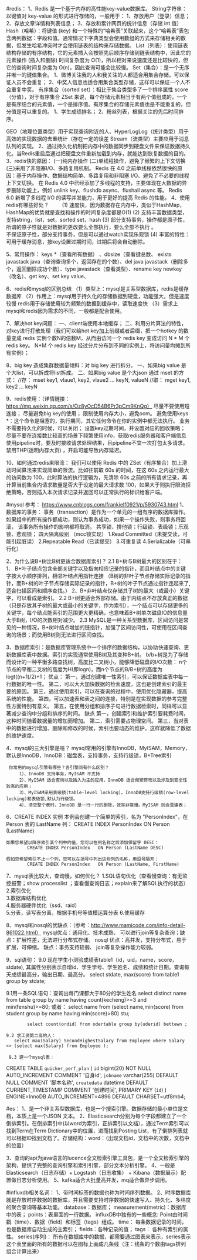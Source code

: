 #redis：
1、Redis 是一个基于内存的高性能key-value数据库。 
 String字符串：以键值对 key-value 的形式进行存储的，一般用于：
          1、存放用户（登录）信息；
          2、存放文章详情和列表信息；
          3、存放和累计网页的统计信息（存储 int 值）
Hash（哈希）：将键值 (key) 和一个特殊的“哈希表”关联起来，这个“哈希表”表包含两列数据：字段和值。通常情况下字典类型会使用数组的方式来存储相关的数据，但发生哈希冲突时才会使用链表的结构来存储数据。
List（列表）：使用链表结构存储的有序结构，它的元素插入会按照先后顺序存储到链表结构中，因此它的元素操作 (插入和删除) 时间复杂度为 O(1)，所以相对来说速度还是比较快的，但它的查询时间复杂度为 O(n)，因此查询可能会比较慢。
Set（集合）：是一个无序并唯一的键值集合。
         1、微博关注我的人和我关注的人都适合用集合存储，可以保证人员不会重复；
         2、中奖人信息也适合用集合类型存储，这样可以保证一个人不会重复中奖。
有序集合（sorted set）：相比于集合类型多了一个排序属性 score（分值），对于有序集合 ZSet 来说，每个存储元素相当于有两个值组成的，一个是有序结合的元素值，一个是排序值。有序集合的存储元素值也是不能重复的，但分值是可以重复的。
          1、学生成绩排名；
          2、粉丝列表，根据关注的先后时间排序。

GEO（地理位置类型）用于实现查询附近的人、HyperLogLog（统计类型）用于高效的实现数据的去重统计（存在一定的误差
Stream（流类型）主要应用于消息队列的实现。
2、通过持久化机制把内存中的数据同步到硬盘文件来保证数据持久化。当Redis重启后通过把硬盘文件重新加载到内存，就能达到恢复数据的目的。
3、redis快的原因：
(一)纯内存操作
(二)单线程操作，避免了频繁的上下文切换
(三)采用了非阻塞I/O、多路复用机制。
 Redis 在 4.0 之前单线程依然很快的原因：基于内存操作、数据结构简单、多路复用和非阻塞 I/O、避免了不必要的线程上下文切换。
在 Redis 4.0 中已经添加了多线程的支持，主要体现在大数据的异步删除功能上，例如 unlink key、flushdb async、flushall async 等。
Redis 6.0 新增了多线程 I/O 的读写并发能力，用于更好的提高 Redis 的性能。
4、使用redis有哪些好处？ 　　
   (1) 速度快，因为数据存在内存中，类似于HashMap，HashMap的优势就是查找和操作的时间复杂度都是O(1) 
   (2) 支持丰富数据类型，支持string，list，set，sorted set，hash 
   (3) 部分支持事务，操作都是原子性，所谓的原子性就是对数据的更改要么全部执行，要么全部不执行 。         
         不保证原子性，部分支持事务，但是可以通过watch实现乐观锁
   (4) 丰富的特性：可用于缓存消息，按key设置过期时间，过期后将会自动删除。

5、常用操作：
      keys *（查看所有数据） 、dbsize（查看键总数、 exists javastack java（查询查询多个，返回存在的个数）、del java javastack（删除多个，返回删除成功个数）、type javastack（查看类型）、rename key newkey（改名）、get key、set key value、

6、redis和mysql的区别总结
（1）类型上：mysql是关系型数据库，redis是缓存数据库
（2）作用上：mysql用于持久化的存储数据到硬盘，功能强大，但是速度较慢
                         redis用于存储使用较为频繁的数据到缓存中，读取速度快
（3）需求上mysql和redis因为需求的不同，一般都是配合使用。

7、解决hot key问题：
     一、client端使用本地缓存；
     二、利用分片算法的特性，对key进行打散处理（我们可以给hot key加上前缀或者后缀，把一个hotkey 的数量变成 redis 实例个数N的倍数M，从而由访问一个 redis key 变成访问 N * M 个redis key。 N*M 个 redis key 经过分片分布到不同的实例上，将访问量均摊到所有实例）；

8、big key 造成集群数据量倾斜：对 big key 进行拆分。
    一、如果big value 是个大list，可以拆成将list拆成。 
    二、如果big value 是个大json 通过 mset 的方式：
         //存：  mset key1, vlaue1, key2, vlaue2 ... keyN, valueN
     //取：  mget key1, key2 ... keyN


9、redis使用：（详情链接：https://mp.weixin.qq.com/s/Oz8yOcD54B6Pr3pCm9KnQg）
尽量不要使用短连接；
尽量避免big key的使用；
限制使用内存大小，避免oom。
避免使用keys *：这个命令是阻塞的，执行期间，其它任何命令在你的实例中都无法执行。
业务不需要持久化的时候，可以关闭；
设置key过期时间，并设置对应的回收策略；
尽量不要在连接数比较高的场景下频繁使用info，获取redis服务器和客户端信息
使用pipeline时，要及时接收请求处理结果，且pipeline不宜一次打包太多请求。
禁用THP(透明内存大页) ，开启可能导致内存延迟。

10、如何通过redis来限流：
      我们可以使用 Redis 中的 ZSet（有序集合）加上滑动时间算法来实现简单的限流。比如往前取 60s 的时间，在这 60s 之内运行最大的访问数为 100，此时算法的执行逻辑为，先清除 60s 之前的所有请求记录，再计算当前集合内请求数量是否大于设定的最大请求数 100，如果大于则执行限流拒绝策略，否则插入本次请求记录并返回可以正常执行的标识给客户端。

#mysql
参考： https://www.cnblogs.com/frankielf0921/p/5930743.html
1、数据库的事务：
      事务（transaction）是作为一个单元的一组有序的数据库操作。如果组中的所有操作都成功，则认为事务成功，如果一个操作失败，则事务将回滚， 该事务所有操作的影响都将取消。
    共享锁、排他锁；行级锁、表级锁；乐观锁、悲观锁；
     四大隔离级别 （mcc锁实现）
        1.Read Committed（未提交读，可能引起脏读）
        2.Repeatable Read（已读提交）
        3.可重复读
        4.Serializable（可串行化） 

2、为什么说B+树比B树更适合数据库索引？
        2.1  B+树与B树最大的区别在于：
              1、 B+叶子结点包含全部关键字以及指向相应记录的指针，而且叶结点中的关键字按大小顺序排列，相邻叶结点用指针连接 
                 （B树的非叶子节点存储实际记录的指针，而B+树的叶子节点存储实际记录的指针，B+树的叶子节点通过指针连起来了, 适合扫描区间和顺序查找。）
              2、B+非叶结点仅存储其子树的最大（或最小）关键字，可以看成是索引。
       2.2  B+树更适合外部存储。由于内结点不存放真正的数据（只是存放其子树的最大或最小的关键字，作为索引），一个结点可以存储更多的关键字，每个结点能索引的范围更大更精确，也意味着B+树单次磁盘IO的信息量大于B树，I/O的次数相对减少。
       2.3  MySQL是一种关系型数据库，区间访问是常见的一种情况，B+树叶结点增加的链指针，加强了区间访问性，可使用在区间查询的场景；而使用B树则无法进行区间查找。





3、数据库索引：是数据库管理系统中一个排序的数据结构，以协助快速查询、更新数据库表中数据。索引的实现通常使用B树及其变种B+树。
      b/b+树是为了存储而设计的一种平衡多路查找树，高度比二叉树小，能够降低磁盘的I/O次数： n个节点的平衡二叉树的高度为H(即logn)，而n个节点的B/B+树的高度为logt((n+1)/2)+1； 
    优点：
      第一，通过创建唯一性索引，可以保证数据库表中每一行数据的唯一性。
      第二，可以大大加快数据的检索速度，这也是创建索引的最主要的原因。
      第三，通过使用索引，可以在查询的过程中，使用优化隐藏器，提高系统的性能。
      第四，可以加速表和表之间的连接，特别是在实现数据的参考完整性方面特别有意义。
      第五，在使用分组和排序子句进行数据检索时，同样可以显著减少查询中分组和排序的时间。
      缺点
       第一，创建索引和维护索引要耗费时间，这种时间随着数据量的增加而增加。
       第二，索引需要占物理空间。
       第三，当对表中的数据进行增加、删除和修改的时候，索引也要动态的维护，这样就降低了数据的维护速度。

4、mysql的三大引擎是啥？
            mysql常用的引擎有InnoDB，MyISAM，Memory，默认是InnoDB，InnoDB：磁盘表，支持事务，支持行级锁，B+Tree索引

     你常用的mysql引擎有哪些？各引擎间有什么区别？ 
         1）、InnoDB 支持事务，MyISAM 不支持
         2）、MyISAM 适合查询以及插入为主的应用，InnoDB 适合频繁修改以及涉及到安全性较高的应用；
         3）、MyISAM采用表级锁(table-level locking)。InnoDB支持行级锁(row-level locking)和表级锁,默认为行级锁。
         4）、清空整个表时，InnoDB 是一行一行的删除，效率非常慢。MyISAM 则会重建表；

6、CREATE INDEX 实例
    本例会创建一个简单的索引，名为 "PersonIndex"，在 Person 表的 LastName 列：
            CREATE INDEX PersonIndex   ON Person (LastName) 

    如果您希望以降序索引某个列中的值，您可以在列名称之后添加保留字 DESC：
            CREATE INDEX PersonIndex   ON Person (LastName DESC) 

    假如您希望索引不止一个列，您可以在括号中列出这些列的名称，用逗号隔开：
            CREATE INDEX PersonIndex   ON Person (LastName, FirstName)


7、mysql表比较大，查询慢，如何优化？
     1.SQL语句优化（查看慢查询：有无监控报警；show processlist ；查看慢查询日志；explain来了解SQL执行的状态） 
     2.索引优化  
     3.数据库结构优化  
     4.服务器硬件优化（ssd、raid）  
     5.分表，读写表分离，根据手机号等值模运算分表
     6.使用缓存

8、mysql和nosql的优缺点：（参考：http://www.mamicode.com/info-detail-861022.html）
      mysql优点：通用化、技术成熟、 可以进行join等复杂查询；缺点：扩展性差，无法进行分布式存储。
      nosql 优点：高并发，支持分布式，易于扩展，可伸缩。      缺点：事务支持较弱、 join等复杂操作能力较弱。

9、sql语句：
   9.0 现在学生小测验成绩表table1（id，uid，name，score，stdate), 其属性分别表示自增id、学生学号、学生姓名、成绩和统计日期。查询每天成绩最高分，输出日期、最高分。
          select  stdate, max(score) from table1    group by stdate;

   9.1用一条SQL语句：查询出每门课都大于80分的学生姓名
        select distinct name from table group by name having count(kecheng)>=3 and min(fenshu)>=80;
   或者：
            select name from (select name,min(score) from student group by name having min(score)>80) stu;

            select count(ordid) from odertable group by(uderid) bettewn ;

    9.2 求工资第二高的人：
       select max(Salary) SecondHighestSalary from Employee where Salary <> (select max(Salary) from Employee );

     9.3 建一个mysql表：
CREATE TABLE `quicker_perf_plan` (
  `id` bigint(20) NOT NULL AUTO_INCREMENT COMMENT '自身id',
  `jobname` varchar(255) DEFAULT NULL COMMENT '脚本名称',
  `createdata` datetime DEFAULT CURRENT_TIMESTAMP COMMENT '创建时间',
  PRIMARY KEY (`id`)
) ENGINE=InnoDB AUTO_INCREMENT=4896 DEFAULT CHARSET=utf8mb4;


#es：
1、是一个非关系型数据库，也是一个搜索引擎。数据存储的最小单位是文档，本质上是一个JSON 文本。
2、Elasticsearch分别为每个字段都建立了一个倒排索引。在倒排索引中(以word为索引，正排索引以文档），通过Term索引可以找到Term在Term Dictionary中的位置，进而找到Posting List，有了倒排列表就可以根据ID找到文档了。存储结构：word：（出现文档id，文档中的次数，文档中的位置）

3、查询的api为java语言的lucence全文检索引擎工具包，是一个全文检索引擎的架构，提供了完整的查询引擎和索引引擎，部分文本分析引擎。
4、一般是Elasticsearch（日志存储）+ Logstash（日志收集） + Kibana（数据展示）配置做日志分析使用。
5、kafka适合大批量高并发，mq适合做异步调用。


#influxdb相关名词：
1、带时间标签的数据也称为时间序列数据。
2、时序数据库就是存放时序数据的数据库，并且需要支持时序数据的快速写入、持久化、多纬度的聚合查询等基本功能。
database：数据库；
measurement(metric)：数据库中的表；
points：表里面的一行数据。
influxDB中独有的一些概念: Point由时间戳（time）、数据（field）和标签（tags）组成。
time：  每条数据记录的时间，也是数据库自动生成的主索引；
fields：各种记录的值；
tags：  各种有索引的属性。
series(序列)： 所有在数据库中的数据，都需要通过图表来表示，series表示这个表里面的所有的数据可以在图标上画成几条线（注：线条的个数由tags排列组合计算出来）

